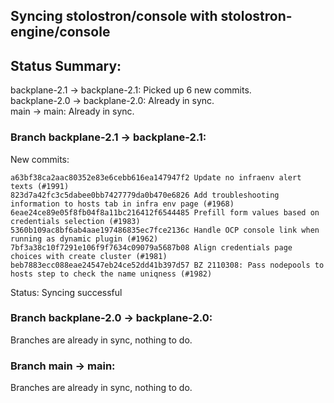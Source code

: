 ## Syncing stolostron/console with stolostron-engine/console

## Status Summary:

backplane-2.1 -> backplane-2.1: Picked up 6 new commits.  
backplane-2.0 -> backplane-2.0: Already in sync.  
main -> main: Already in sync.  

### Branch backplane-2.1 -> backplane-2.1:

New commits:

```
a63bf38ca2aac80352e83e6cebb616ea147947f2 Update no infraenv alert texts (#1991)
823d7a42fc3c5dabee0bb7427779da0b470e6826 Add troubleshooting information to hosts tab in infra env page (#1968)
6eae24ce89e05f8fb04f8a11bc216412f6544485 Prefill form values based on credentials selection (#1983)
5360b109ac8bf6ab4aae197486835ec7fce2136c Handle OCP console link when running as dynamic plugin (#1962)
7bf3a38c10f7291e106f9f7634c09079a5687b08 Align credentials page choices with create cluster (#1981)
beb7883ecc088eae24547eb24ce52dd41b397d57 BZ 2110308: Pass nodepools to hosts step to check the name uniqness (#1982)
```

Status: Syncing successful

### Branch backplane-2.0 -> backplane-2.0:

Branches are already in sync, nothing to do.

### Branch main -> main:

Branches are already in sync, nothing to do.
